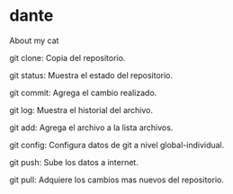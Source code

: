 # dante
About my cat

git clone: Copia del repositorio.

git status: Muestra el estado del repositorio.

git commit: Agrega el cambio realizado.

git log: Muestra el historial del archivo.

git add: Agrega el archivo a la lista archivos.

git config: Configura datos de git a nivel global-individual.

git push: Sube los datos a internet.

git pull: Adquiere los cambios mas nuevos del repositorio.